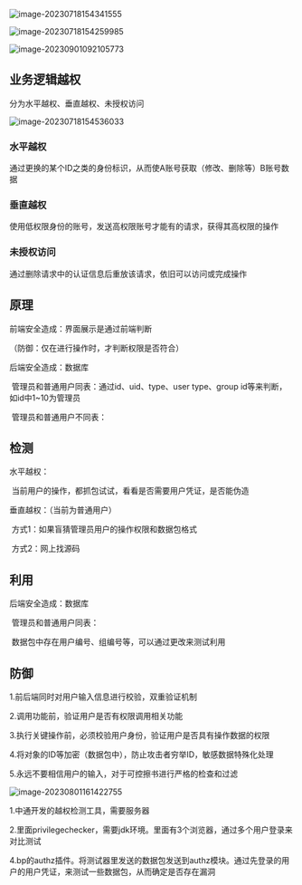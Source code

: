 



![image-20230718154341555](E:\AppData\Roaming\Typora\typora-user-images\image-20230718154341555.png)

![image-20230718154259985](E:\AppData\Roaming\Typora\typora-user-images\image-20230718154259985.png)

![image-20230901092105773](E:\AppData\Roaming\Typora\typora-user-images\image-20230901092105773.png)

## 业务逻辑越权

分为水平越权、垂直越权、未授权访问

![image-20230718154536033](E:\AppData\Roaming\Typora\typora-user-images\image-20230718154536033.png)

### 水平越权

通过更换的某个ID之类的身份标识，从而使A账号获取（修改、删除等）B账号数据

### 垂直越权

使用低权限身份的账号，发送高权限账号才能有的请求，获得其高权限的操作

### 未授权访问

通过删除请求中的认证信息后重放该请求，依旧可以访问或完成操作



## 原理

前端安全造成：界面展示是通过前端判断

（防御：仅在进行操作时，才判断权限是否符合）

后端安全造成：数据库

​	管理员和普通用户同表：通过id、uid、type、user type、group id等来判断，如id中1~10为管理员

​	管理员和普通用户不同表：



## 检测

水平越权：

​	当前用户的操作，都抓包试试，看看是否需要用户凭证，是否能伪造

垂直越权：（当前为普通用户）

​	方式1：如果盲猜管理员用户的操作权限和数据包格式

​	方式2：网上找源码



## 利用

后端安全造成：数据库

​	管理员和普通用户同表：

​		数据包中存在用户编号、组编号等，可以通过更改来测试利用



## 防御

1.前后端同时对用户输入信息进行校验，双重验证机制

2.调用功能前，验证用户是否有权限调用相关功能

3.执行关键操作前，必须校验用户身份，验证用户是否具有操作数据的权限

4.将对象的ID等加密（数据包中），防止攻击者穷举ID，敏感数据特殊化处理

5.永远不要相信用户的输入，对于可控擦书进行严格的检查和过滤





![image-20230801161422755](E:\AppData\Roaming\Typora\typora-user-images\image-20230801161422755.png)

1.中通开发的越权检测工具，需要服务器

2.里面privilegechecker，需要jdk环境。里面有3个浏览器，通过多个用户登录来对比测试

4.bp的authz插件。将测试器里发送的数据包发送到authz模块。通过先登录的用户的用户凭证，来测试一些数据包，从而确定是否存在漏洞